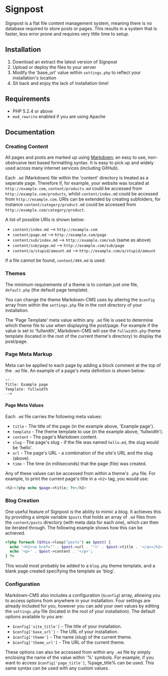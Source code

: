 # Signpost

Signpost is a flat file content management system, meaning there is no database required to store posts or pages. This results in a system that is faster, less error prone and requires very little time to setup.

## Installation

1. Download an extract the latest version of Signpost
2. Upload or deploy the files to your server
3. Modify the 'base_url' value within `settings.php` to reflect your installation's location
4. Sit back and enjoy the lack of installation time!

## Requirements

* PHP 5.2.4 or above
* `mod_rewrite` enabled if you are using Apache

## Documentation

### Creating Content

All pages and posts are marked up using [Markdown](http://daringfireball.net/projects/markdown/syntax); an easy to use, non-obstrusive text based formatting syntax. It is easy to pick up and widely used across many internet services (including GitHub).

Each `.md` (Markdown) file within the 'content' directory is treated as a seperate page. Therefore if, for example, your website was located at `http://example.com`, `content/products.md` could be accessed from `http://example.com/products`, whilst `content/index.md` could be accessed from `http://example.com`. URIs can be extended by creating subfolders, for instance `content/category/product.md` could be accessed from `http://example.com/category/product`.

A list of possible URIs is shown below:

* `content/index.md` --> `http://example.com`
* `content/page.md` --> `http://example.com/page`
* `content/sub/index.md` --> `http://example.com/sub` (same as above)
* `content/sub/page.md` --> `http://example.com/sub/page`
* `content/a/stupid/amount.md` --> `http://example.com/a/stupid/amount`

If a file cannot be found, `content/404.md` is used.

### Themes

The minimum requirements of a theme is to contain just one file, `default.php` (the default page template).

You can change the theme Markdown-CMS uses by altering the `$config` array from within the `settings.php` file in the root directory of your installation.

The 'Page Template' meta value within any `.md` file is used to determine which theme file to use when displaying the post/page. For example if the value is set to 'fullwidth', Markdown-CMS will use the `fullwidth.php` theme template (located in the root of the current theme's directory) to display the post/page.

### Page Meta Markup

Meta can be applied to each page by adding a block comment at the top of the `.md` file. An example of a page's meta definition is shown below:

```php
<!--
Title: Example page
Template: fullwidth
-->
```

#### Page Meta Values

Each `.md` file carries the following meta values:

* `title` - The title of the page (in the example above, 'Example page').
* `template` - The theme template to use (in the example above, 'fullwidth').
* `content` - The page's Markdown content.
* `slug` - The page's slug - if the file was named `hello.md`, the slug would be 'hello'.
* `url` - The page's URL - a combination of the site's URL and the slug (above).
* `time` - The time (in milliseconds) that the page (file) was created.

Any of these values can be accessed from within a theme's `.php` file. For example, to print the current page's title in a `<h2>` tag, you would use:

```php
<h2><?php echo $page->title; ?></h2>
```

### Blog Creation

One useful feature of Signpost is the ability to mimic a blog. It achieves this by providing a simple variable `$posts` that holds an array of `.md` files from the `content/posts` directory (with meta data for each one), which can then be iterated through. The following example shows how this can be achieved.

```php
<?php foreach ($this->loop("posts") as $post) {
  echo '<h2><a href="' . $post->url . '">' . $post->title . '</a></h2>';
  echo '<p>' . $post->content . '</p>';
} ?>
```

This would most probably be added to a `blog.php` theme template, and a blank page created specifying the template as 'blog'.

### Configuration

Markdown-CMS also includes a configuration (`$config`) array, allowing you to access options from anywhere in your installation. Four settings are already included for you, however you can add your own values by editing the `settings.php` file (located in the root of your installation). The default options available to you are:

* `$config['site_title']` - The title of your installation.
* `$config['base_url']` - The URL of your installation.
* `$config['theme']` - The name (slug) of the current theme.
* `$config['theme_url']` - The URL of the current theme.

These options can also be accessed from within any `.md` file by simply enclosing the name of the value within '&#37;' symbols. For example, if you want to access `$config['page_title']`, &#37;page\_title&#37; can be used. This same syntax can be used with any custom values.
